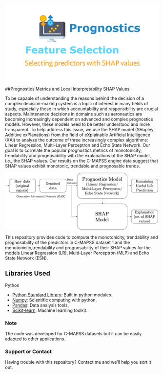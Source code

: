 ![Prognostics - Predictor Selection](https://github.com/marcialbaptista/SHAPPrognosticsFeatureSelection/blob/master/imgs/icon.png?raw=true)

##Prognostics Metrics and Local Interpretability SHAP Values

To be capable of understanding the reasons behind the decision of a complex decision-making system is a topic of interest in many fields of study, especially those in which accountability and responsibility are crucial aspects. Maintenance decisions in domains such as aeronautics are becoming increasingly dependent on advanced and complex prognostics models. However, these models need to be better understood and more transparent. To help address this issue, we use the SHAP model (SHapley Additive exPlanations) from the field of eXplainable Artificial Intelligence (XAI) to analyze the outcome of three increasingly complex algorithms: Linear Regression, Multi-Layer Perceptron and Echo State Network. Our goal is to correlate the popular prognostics metrics of monotonicity, trendability and prognosability with the explanations of the SHAP model, i.e., the SHAP values. Our results on the C-MAPSS engine data suggest that SHAP values exhibit monotonic, trendable and prognosable trends. 

<p float="center">
  <img src="imgs/SHAP.png">
</p>

This repository provides code to compute the monotonicity, trendability and prognosability of the predictors in C-MAPSS dataset 1 and the monotonicity,trendability and prognosability of their SHAP values
for the models Linear Regression (LR), Multi-Layer Perceptron (MLP) and Echo State Network (ESN). 

## Libraries Used

Python

- [Python Standard Library](https://docs.python.org/2/library/): Built in python modules.
- [Numpy](https://numpy.org/): Scientific computing with python.
- [Pandas](https://pandas.pydata.org/): Data analysis tools.
- [Scikit-learn](https://scikit-learn.org/stable/): Machine learning toolkit.

### Note

The code was developed for C-MAPSS datasets but it can be easily adapted to other applications. 

### Support or Contact

Having trouble with this repository? Contact me and we’ll help you sort it out.


